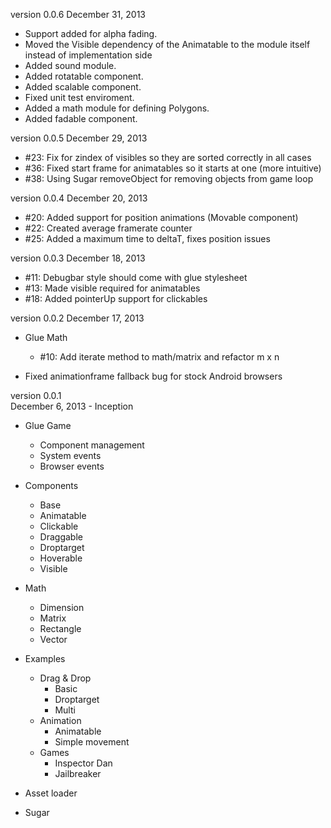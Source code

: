 version 0.0.6 
December 31, 2013

- Support added for alpha fading.
- Moved the Visible dependency of the Animatable to the module itself instead of implementation side
- Added sound module.
- Added rotatable component.
- Added scalable component.
- Fixed unit test enviroment.
- Added a math module for defining Polygons.
- Added fadable component.

version 0.0.5 
December 29, 2013

- #23: Fix for zindex of visibles so they are sorted correctly in all cases
- #36: Fixed start frame for animatables so it starts at one (more intuitive)
- #38: Using Sugar removeObject for removing objects from game loop

version 0.0.4 
December 20, 2013

- #20: Added support for position animations (Movable component)
- #22: Created average framerate counter
- #25: Added a maximum time to deltaT, fixes position issues

version 0.0.3 
December 18, 2013

- #11: Debugbar style should come with glue stylesheet
- #13: Made visible required for animatables
- #18: Added pointerUp support for clickables

version 0.0.2 
December 17, 2013

- Glue Math
  - #10: Add iterate method to math/matrix and refactor m x n

- Fixed animationframe fallback bug for stock Android browsers

version 0.0.1   
December 6, 2013 - Inception

- Glue Game
  - Component management
  - System events
  - Browser events

- Components
  - Base
  - Animatable
  - Clickable
  - Draggable
  - Droptarget
  - Hoverable
  - Visible

- Math
  - Dimension
  - Matrix
  - Rectangle
  - Vector

- Examples
  - Drag & Drop
    - Basic
    - Droptarget
    - Multi
  - Animation
    - Animatable
    - Simple movement
  - Games
    - Inspector Dan
    - Jailbreaker

- Asset loader
- Sugar